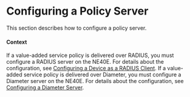 Configuring a Policy Server
===========================

This section describes how to configure a policy server.

#### Context

If a value-added service policy is delivered over RADIUS, you must configure a RADIUS server on the NE40E. For details about the configuration, see [Configuring a Device as a RADIUS Client](dc_ne_aaa_cfg_0600.html). If a value-added service policy is delivered over Diameter, you must configure a Diameter server on the NE40E. For details about the configuration, see [Configuring a Diameter Server](dc_ne_aaa_cfg_0050.html).